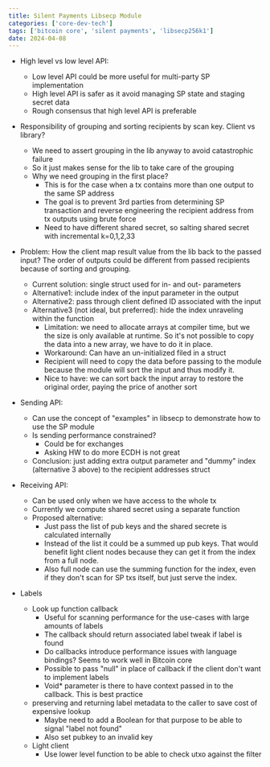 ```yaml
---
title: Silent Payments Libsecp Module
categories: ['core-dev-tech']
tags: ['bitcoin core', 'silent payments', 'libsecp256k1']
date: 2024-04-08
---
```


- High level vs low level API:
    - Low level API could be more useful for multi-party SP implementation 
    - High level API is safer as it avoid managing SP state and staging secret data
    - Rough consensus that high level API is preferable

- Responsibility of grouping and sorting recipients by scan key. Client vs library? 
    - We need to assert grouping in the lib anyway to avoid catastrophic failure
    - So it just makes sense for the lib to take care of the grouping
    - Why we need grouping in the first place?
        - This is for the case when a tx contains more than one output to the same SP address
        - The goal is to prevent 3rd parties from determining SP transaction and reverse engineering the recipient address from tx outputs using brute force
        - Need to have different shared secret, so salting shared secret with incremental k=0,1,2,33

- Problem: How the client map result value from the lib back to the passed input? The order of outputs could be different from passed recipients because of sorting and grouping.
    - Current solution: single struct used for in- and out- parameters
    - Alternative1: include index of the input parameter in the output
    - Alternative2: pass through client defined  ID associated with the input
    - Alternative3 (not ideal, but preferred): hide the index unraveling within the function 
        - Limitation: we need to allocate arrays at compiler time, but we the size is only available at runtime. So it's not possible to copy the data into a new array, we have to do it in place.
        - Workaround: Can have an un-initialized filed in a struct
        - Recipient will need to copy the data before passing to the module because the module will sort the input and thus modify it.
        - Nice to have: we can sort back the input array to restore the original order, paying the price of another sort

- Sending API:
    - Can use the concept of "examples" in libsecp to demonstrate how to use the SP module 
    - Is sending performance constrained?
        - Could be for exchanges
        - Asking HW to do more ECDH is not great 
    - Conclusion: just adding extra output parameter and "dummy" index (alternative 3 above) to the recipient addresses struct 

- Receiving API:
    - Can be used only when we have access to the whole tx
    - Currently we compute shared secret using a separate function
    - Proposed alternative:
        - Just pass the list of pub keys and the shared secrete is calculated internally
        - Instead of the list it could be a summed up pub keys. That would benefit light client nodes because they can get it from the index from a full node.
        - Also full node can use the summing function for the index, even if they don't scan for SP txs itself, but just serve the index.

- Labels
    - Look up function callback
        - Useful for scanning performance for the use-cases  with large amounts of labels 
        - The callback should return associated label tweak if label is found
        - Do callbacks introduce performance issues with language bindings? Seems to work well in Bitcoin core
        - Possible to pass "null" in place of callback if the client don't want to implement labels
        - Void* parameter is there to have context passed in to the callback. This is best practice
    - preserving and returning label metadata to the caller to save cost of expensive lookup
        - Maybe need to add a Boolean for that purpose to be able to signal "label not found" 
        - Also set pubkey to an invalid key
    - Light client 
        - Use lower level function to be able to check utxo against the filter
